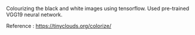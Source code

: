Colourizing the black and white images using tensorflow.
Used pre-trained VGG19 neural network.

Reference : https://tinyclouds.org/colorize/

